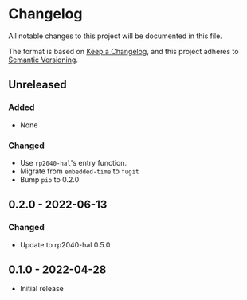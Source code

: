 # Changelog

All notable changes to this project will be documented in this file.

The format is based on [Keep a Changelog](https://keepachangelog.com/en/1.0.0/),
and this project adheres to [Semantic Versioning](https://semver.org/spec/v2.0.0.html).

## Unreleased

### Added

- None

### Changed

- Use `rp2040-hal`'s entry function.
- Migrate from `embedded-time` to `fugit`
- Bump `pio` to 0.2.0

## 0.2.0 - 2022-06-13

### Changed

- Update to rp2040-hal 0.5.0

## 0.1.0 - 2022-04-28

- Initial release

